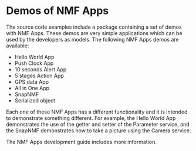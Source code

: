 Demos of NMF Apps
============

The source code examples include a package containing a set of demos with NMF Apps. These demos are very simple applications which can be used by the developers as models. The following NMF Apps demos are available:
* Hello World App
* Push Clock App
* 10 seconds Alert App
* 5 stages Action App
* GPS data App
* All in One App
* SnapNMF
* Serialized object


Each one of these NMF Apps has a different functionality and it is intended to demonstrate something different. For example, the Hello World App demonstrates the use of the getter and setter of the Parameter service, and the SnapNMF demonstrates how to take a picture using the Camera service.

The NMF Apps development guide includes more information.

